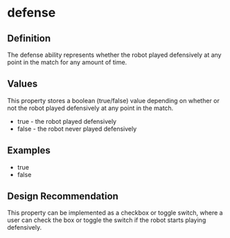 # defense

## Definition
The defense ability represents whether the robot played defensively at any point in the match for any amount of time.

## Values
This property stores a boolean (true/false) value depending on whether or not the robot played defensively at any point in the match.
- true - the robot played defensively
- false - the robot never played defensively

## Examples
- true
- false

## Design Recommendation
This property can be implemented as a checkbox or toggle switch, where a user can check the box or toggle the switch if the robot starts playing defensively.
